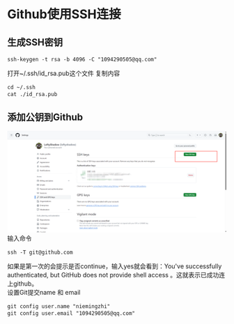 # Github使用SSH连接

## 生成SSH密钥
```shell
ssh-keygen -t rsa -b 4096 -C "1094290505@qq.com"
```
打开~/.ssh/id_rsa.pub这个文件 复制内容
```shell
cd ~/.ssh
cat ./id_rsa.pub
```
## 添加公钥到Github
![](img/Github使用ssh连接/2024-03-14-19-17-29.png)
输入命令
```shell
ssh -T git@github.com
```
如果是第一次的会提示是否continue，输入yes就会看到：You've successfully authenticated, but GitHub does not provide shell access 。这就表示已成功连上github。  
设置Git提交name 和 email
```shell
git config user.name "niemingzhi"
git config user.email "1094290505@qq.com"
```
